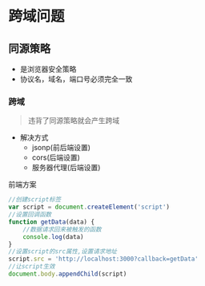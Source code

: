 # 跨域问题

## 同源策略

* 是浏览器安全策略
* 协议名，域名，端口号必须完全一致

### 跨域

> 违背了同源策略就会产生跨域

* 解决方式
  * jsonp\(前后端设置\)
  * cors\(后端设置\)
  * 服务器代理\(后端设置\)

前端方案

```javascript
//创建script标签
var script = document.createElement('script')
//设置回调函数
function getData(data) {
    //数据请求回来被触发的函数
    console.log(data)
}
//设置script的src属性,设置请求地址
script.src = 'http://localhost:3000?callback=getData'
//让script生效
document.body.appendChild(script)
```

